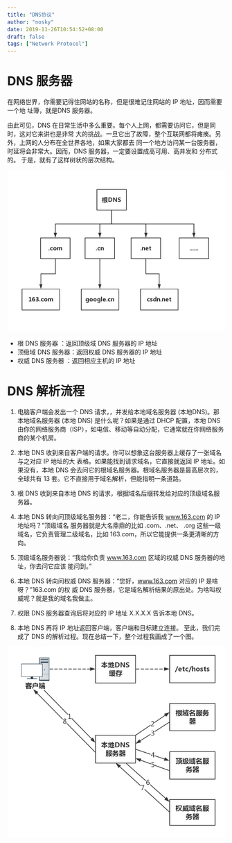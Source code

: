 ```yaml
---
title: "DNS协议"
author: "nosky"
date: 2019-11-26T10:54:52+08:00
draft: false
tags: ["Network Protocol"]
---
```


# DNS 服务器

在网络世界，你需要记得住网站的名称，但是很难记住网站的 IP 地址，因而需要一个地
址簿，就是DNS 服务器。

由此可见，DNS 在日常生活中多么重要。每个人上网，都需要访问它，但是同时，这对它来讲也是非常
大的挑战。一旦它出了故障，整个互联网都将瘫痪。另外，上网的人分布在全世界各地，如果大家都去
同一个地方访问某一台服务器，时延将会非常大。因而，DNS 服务器，一定要设置成高可用、高并发和
分布式的。
于是，就有了这样树状的层次结构。

![image-20191126112817430](.\DNS.assets\image-20191130231041568.png)

* 根 DNS 服务器 ：返回顶级域 DNS 服务器的 IP 地址
* 顶级域 DNS 服务器：返回权威 DNS 服务器的 IP 地址
* 权威 DNS 服务器 ：返回相应主机的 IP 地址

# DNS 解析流程

1. 电脑客户端会发出一个 DNS 请求，，并发给本地域名服务器 (本地DNS)。那本地域名服务器 (本地 DNS) 是什么呢？如果是通过 DHCP 配置，本地 DNS 由你的网络服务商（ISP），如电信、移动等自动分配，它通常就在你网络服务商的某个机房。

2. 本地 DNS 收到来自客户端的请求。你可以想象这台服务器上缓存了一张域名与之对应 IP 地址的大
表格。如果能找到请求域名，它直接就返回 IP 地址。如果没有，本地 DNS 会去问它的根域名服务器。根域名服务器是最高层次的，全球共有 13 套。它不直接用于域名解析，但能指明一条道路。

3. 根 DNS 收到来自本地 DNS 的请求，根据域名后缀转发给对应的顶级域名服务器。

4. 本地 DNS 转向问顶级域名服务器：“老二，你能告诉我 www.163.com 的 IP 地址吗？”顶级域名
    服务器就是大名鼎鼎的比如 .com、.net、 .org 这些一级域名，它负责管理二级域名，比如
    163.com，所以它能提供一条更清晰的方向。

5. 顶级域名服务器说：“我给你负责 www.163.com 区域的权威 DNS 服务器的地址，你去问它应该
    能问到。”

6. 本地 DNS 转向问权威 DNS 服务器：“您好，www.163.com 对应的 IP 是啥呀？”163.com 的权
    威 DNS 服务器，它是域名解析结果的原出处。为啥叫权威呢？就是我的域名我做主。

7. 权限 DNS 服务器查询后将对应的 IP 地址 X.X.X.X 告诉本地 DNS。

8. 本地 DNS 再将 IP 地址返回客户端，客户端和目标建立连接。
    至此，我们完成了 DNS 的解析过程。现在总结一下，整个过程我画成了一个图。

  ![image-20191126112950149](.\DNS.assets\image-20191130231002617.png)